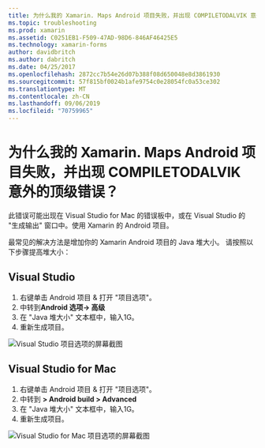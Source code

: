```yaml
---
title: 为什么我的 Xamarin. Maps Android 项目失败，并出现 COMPILETODALVIK 意外的顶级错误？
ms.topic: troubleshooting
ms.prod: xamarin
ms.assetid: C0251EB1-F509-47AD-98D6-846AF46425E5
ms.technology: xamarin-forms
author: davidbritch
ms.author: dabritch
ms.date: 04/25/2017
ms.openlocfilehash: 2872cc7b54e26d07b388f08d650048e8d3861930
ms.sourcegitcommit: 57f815bf0024b1afe9754c0e28054fc0a53ce302
ms.translationtype: MT
ms.contentlocale: zh-CN
ms.lasthandoff: 09/06/2019
ms.locfileid: "70759965"
---
```

# <a name="why-does-my-xamarinformsmaps-android-project-fail-with-compiletodalvik-unexpected-top-level-error"></a>为什么我的 Xamarin. Maps Android 项目失败，并出现 COMPILETODALVIK 意外的顶级错误？

此错误可能出现在 Visual Studio for Mac 的错误板中，或在 Visual Studio 的 "生成输出" 窗口中。使用 Xamarin 的 Android 项目。

最常见的解决方法是增加你的 Xamarin Android 项目的 Java 堆大小。 请按照以下步骤提高堆大小：

## <a name="visual-studio"></a>Visual Studio

1. 右键单击 Android 项目 & 打开 "项目选项"。
2. 中转到**Android 选项-> 高级**
3. 在 "Java 堆大小" 文本框中，输入1G。
4. 重新生成项目。

![Visual Studio 项目选项的屏幕截图](maps-compiletodalvik-error-images/vsjavaheap.png "Visual Studio 中的 Android 生成选项")

## <a name="visual-studio-for-mac"></a>Visual Studio for Mac

1. 右键单击 Android 项目 & 打开 "项目选项"。
2. 中转到 **> Android build > Advanced**
3. 在 "Java 堆大小" 文本框中，输入1G。
4. 重新生成项目。  

![Visual Studio for Mac 项目选项的屏幕截图](maps-compiletodalvik-error-images/xsjavaheap.png "Visual Studio for Mac 中的 Android 生成选项")
